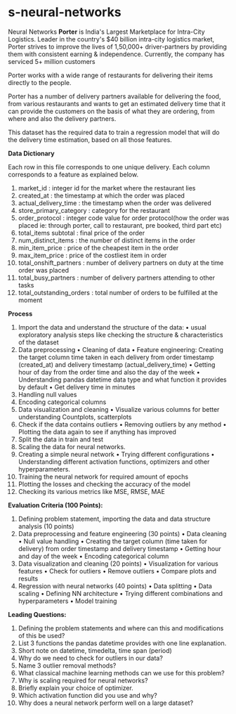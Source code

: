 # s-neural-networks
Neural Networks
**Porter** is India's Largest Marketplace for Intra-City Logistics. Leader in the country's $40 billion intra-city logistics market, Porter strives to improve the lives of 1,50,000+ driver-partners by providing them with consistent earning & independence. Currently, the company has serviced 5+ million customers

Porter works with a wide range of restaurants for delivering their items directly to the people.

Porter has a number of delivery partners available for delivering the food, from various restaurants and wants to get an estimated delivery time that it can provide the customers on the basis of what they are ordering, from where and also the delivery partners.

This dataset has the required data to train a regression model that will do the delivery time estimation, based on all those features.

**Data Dictionary**

Each row in this file corresponds to one unique delivery. Each column corresponds to a feature as explained below.
1. market_id : integer id for the market where the restaurant lies
2. created_at : the timestamp at which the order was placed
3. actual_delivery_time : the timestamp when the order was delivered
4. store_primary_category : category for the restaurant
5. order_protocol : integer code value for order protocol(how the order was placed ie: through porter, call to restaurant, pre booked, third part etc)
6. total_items subtotal : final price of the order
7. num_distinct_items : the number of distinct items in the order
8. min_item_price : price of the cheapest item in the order
9. max_item_price : price of the costliest item in order
10. total_onshift_partners : number of delivery partners on duty at the time order was placed
11. total_busy_partners : number of delivery partners attending to other tasks
12. total_outstanding_orders : total number of orders to be fulfilled at the moment

**Process**
1. Import the data and understand the structure of the data:
	• usual exploratory analysis steps like checking the structure & characteristics of the dataset
2. Data preprocessing
	• Cleaning of data
	• Feature engineering: Creating the target column time taken in each delivery from order timestamp (created_at) and delivery timestamp (actual_delivery_time)
	• Getting hour of day from the order time and also the day of the week
	• Understanding pandas datetime data type and what function it provides by default
	• Get delivery time in minutes
3. Handling null values
4. Encoding categorical columns
5. Data visualization and cleaning
	• Visualize various columns for better understanding Countplots, scatterplots
6. Check if the data contains outliers
	• Removing outliers by any method
	• Plotting the data again to see if anything has improved
7. Split the data in train and test
8. Scaling the data for neural networks.
9. Creating a simple neural network
	• Trying different configurations
	• Understanding different activation functions, optimizers and other hyperparameters.
10. Training the neural network for required amount of epochs
11. Plotting the losses and checking the accuracy of the model
12. Checking its various metrics like MSE, RMSE, MAE

**Evaluation Criteria (100 Points):**

1. Defining problem statement, importing the data and data structure analysis (10 points)
2. Data preprocessing and feature engineering (30 points)
	• Data cleaning
	• Null value handling
	• Creating the target column (time taken for delivery) from order timestamp and delivery timestamp
	• Getting hour and day of the week
	• Encoding categorical column
3. Data visualization and cleaning (20 points)
	• Visualization for various features
	• Check for outliers
	• Remove outliers
	• Compare plots and results
4. Regression with neural networks (40 points)
	• Data splitting
	• Data scaling
	• Defining NN architecture
	• Trying different combinations and hyperparameters
	• Model training

**Leading Questions:**

1. Defining the problem statements and where can this and modifications of this be used?
2. List 3 functions the pandas datetime provides with one line explanation.
3. Short note on datetime, timedelta, time span (period)
4. Why do we need to check for outliers in our data?
5. Name 3 outlier removal methods?
6. What classical machine learning methods can we use for this problem?
7. Why is scaling required for neural networks?
8. Briefly explain your choice of optimizer.
9. Which activation function did you use and why?
10. Why does a neural network perform well on a large dataset?
